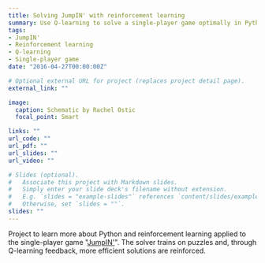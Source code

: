```yaml
---
title: Solving JumpIN' with reinforcement learning 
summary: Use Q-learning to solve a single-player game optimally in Python.
tags:
- JumpIN'
- Reinforcement learning
- Q-learning
- Single-player game 
date: "2016-04-27T00:00:00Z"

# Optional external URL for project (replaces project detail page).
external_link: ""

image: 
  caption: Schematic by Rachel Ostic 
  focal_point: Smart

links: ""
url_code: ""
url_pdf: ""
url_slides: ""
url_video: ""

# Slides (optional).
#   Associate this project with Markdown slides.
#   Simply enter your slide deck's filename without extension.
#   E.g. `slides = "example-slides"` references `content/slides/example-slides.md`.
#   Otherwise, set `slides = ""`.
slides: "" 
---
```

Project to learn more about Python and reinforcement learning applied to the single-player game "<a href='https://www.smartgames.eu/uk/one-player-games/jumpin'>JumpIN'</a>". The solver trains on puzzles and, through Q-learning feedback, more efficient solutions are reinforced.
